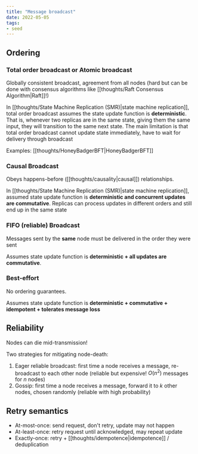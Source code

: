 ```yaml
---
title: "Message broadcast"
date: 2022-05-05
tags:
- seed
---
```


## Ordering
### Total order broadcast or Atomic broadcast
Globally consistent broadcast, agreement from all nodes (hard but can be done with consensus algorithms like [[thoughts/Raft Consensus Algorithm|Raft]]!)

In [[thoughts/State Machine Replication (SMR)|state machine replication]], total order broadcast assumes the state update function is **deterministic**. That is, whenever two replicas are in the same state, giving them the same input, they will transition to the same next state. The main limitation is that total order broadcast cannot update state immediately, have to wait for delivery through broadcast

Examples: [[thoughts/HoneyBadgerBFT|HoneyBadgerBFT]]

### Causal Broadcast
Obeys happens-before ([[thoughts/causality|causal]]) relationships.

In [[thoughts/State Machine Replication (SMR)|state machine replication]], assumed state update function is **deterministic and concurrent updates are commutative**. Replicas can process updates in different orders and still end up in the same state

### FIFO (reliable) Broadcast
Messages sent by the **same** node must be delivered in the order they were sent 

Assumes state update function is **deterministic + all updates are commutative**.

### Best-effort
No ordering guarantees.

Assumes state update function is **deterministic + commutative + idempotent + tolerates message loss**

## Reliability
Nodes can die mid-transmission!

Two strategies for mitigating node-death:
1. Eager reliable broadcast: first time a node receives a message, re-broadcast to each other node (reliable but expensive! $O(n^2)$ messages for $n$ nodes)
2. Gossip: first time a node receives a message, forward it to $k$ other nodes, chosen randomly (reliable with high probability)

## Retry semantics
- At-most-once: send request, don't retry, update may not happen
- At-least-once: retry request until acknowledged, may repeat update
- Exactly-once: retry + [[thoughts/idempotence|idempotence]] / deduplication